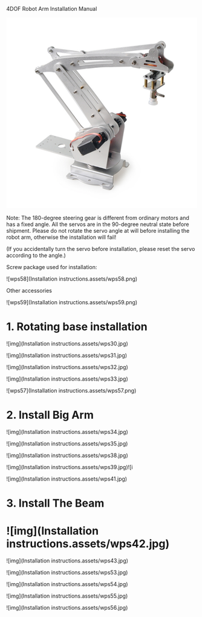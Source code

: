 4DOF Robot Arm Installation Manual

![img](https://github.com/SmartArduino/Robot_Arm/blob/master/img/20200922140622.png)

Note: The 180-degree steering gear is different from ordinary motors and has a fixed angle. All the servos are in the 90-degree neutral state before shipment. Please do not rotate the servo angle at will before installing the robot arm, otherwise the installation will fail!

(If you accidentally turn the servo before installation, please reset the servo according to the angle.)

Screw package used for installation:

![wps58](Installation instructions.assets/wps58.png)

Other accessories

![wps59](Installation instructions.assets/wps59.png)

# 1. Rotating base installation

![img](Installation instructions.assets/wps30.jpg)

![img](Installation instructions.assets/wps31.jpg) 

![img](Installation instructions.assets/wps32.jpg) 

![img](Installation instructions.assets/wps33.jpg)

![wps57](Installation instructions.assets/wps57.png)

# 2. Install Big Arm

![img](Installation instructions.assets/wps34.jpg) 

 

![img](Installation instructions.assets/wps35.jpg)

![img](Installation instructions.assets/wps38.jpg) 

![img](Installation instructions.assets/wps39.jpg)![i

![img](Installation instructions.assets/wps41.jpg) 

# 3. Install The Beam

# ![img](Installation instructions.assets/wps42.jpg) 

![img](Installation instructions.assets/wps43.jpg) 

![img](Installation instructions.assets/wps53.jpg) 

![img](Installation instructions.assets/wps54.jpg) 

![img](Installation instructions.assets/wps55.jpg) 

![img](Installation instructions.assets/wps56.jpg) 

 
